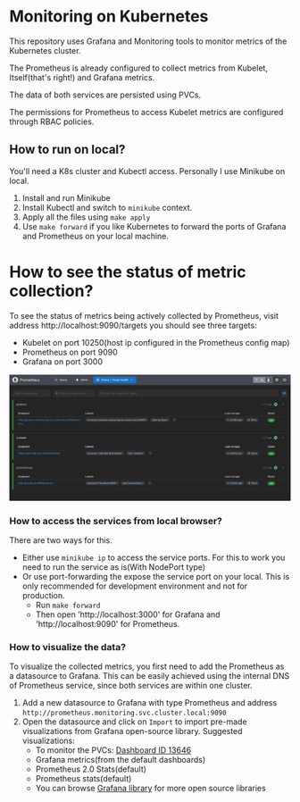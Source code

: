 # Monitoring on Kubernetes
This repository uses Grafana and Monitoring tools to monitor metrics of the Kubernetes cluster. 

The Prometheus is already configured to collect metrics from Kubelet, Itself(that's right!) and Grafana metrics. 

The data of both services are persisted using PVCs.  

The permissions for Prometheus to access Kubelet metrics are configured through RBAC policies. 


## How to run on local? 
You'll need a K8s cluster and Kubectl access. Personally I use Minikube on local. 

1. Install and run Minikube
2. Install Kubectl and switch to `minikube` context. 
3. Apply all the files using `make apply`
4. Use `make forward` if you like Kubernetes to forward the ports of Grafana and Prometheus on your local machine. 

# How to see the status of metric collection?
To see the status of metrics being actively collected by Prometheus, visit address http://localhost:9090/targets
you should see three targets:
- Kubelet on port 10250(host ip configured in the Prometheus config map)
- Prometheus on port 9090
- Grafana on port 3000

![img.png](targets-preview.png)



### How to access the services from local browser?
There are two ways for this.
- Either use `minikube ip` to access the service ports. For this to work you need to run the service as is(With NodePort type)
- Or use port-forwarding the expose the service port on your local. This is only recommended for development environment and not for production.
  - Run `make forward`
  - Then open 'http://localhost:3000' for Grafana and 'http://localhost:9090' for Prometheus.

### How to visualize the data?
To visualize the collected metrics, you first need to add the Prometheus as a datasource to Grafana. This can be easily achieved using the internal DNS of Prometheus service, since both services are within one cluster.

1. Add a new datasource to Grafana with type Prometheus and address `http://prometheus.monitoring.svc.cluster.local:9090`
2. Open the datasource and click on `Import` to import pre-made visualizations from Grafana open-source library. 
   Suggested visualizations:
   - To monitor the PVCs: [Dashboard ID 13646](https://grafana.com/grafana/dashboards/13646-kubernetes-persistent-volumes)
   - Grafana metrics(from the default dashboards)
   - Prometheus 2.0 Stats(default)
   - Prometheus stats(default)
   - You can browse [Grafana library](https://grafana.com/grafana/dashboards/?search=prometheus&dataSource=prometheus) for more open source libraries
